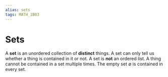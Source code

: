 ```yaml
---
alias: sets
tags: MATH_1B03
---
```

# Sets
A **set** is an unordered collection of **distinct** things. A set can only tell us whether a thing is contained in it or not. A set is **not** an ordered list. A thing cannot be contained in a set multiple times. The empty set $\emptyset$ is contained in every set. 